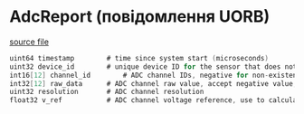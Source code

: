 # AdcReport (повідомлення UORB)

[source file](https://github.com/PX4/PX4-Autopilot/blob/main/msg/AdcReport.msg)

```c
uint64 timestamp		# time since system start (microseconds)
uint32 device_id		# unique device ID for the sensor that does not change between power cycles
int16[12] channel_id		# ADC channel IDs, negative for non-existent, TODO: should be kept same as array index
int32[12] raw_data		# ADC channel raw value, accept negative value, valid if channel ID is positive
uint32 resolution		# ADC channel resolution
float32 v_ref			# ADC channel voltage reference, use to calculate LSB voltage(lsb=scale/resolution)

```

